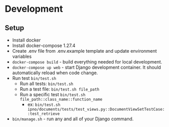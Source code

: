 # Development

## Setup
- Install docker
- Install docker-compose 1.27.4
- Create .env file from .env.example template and update environment variables
- `docker-compose build` - build everything needed for local development.
- `docker-compose up web` - start Django development container. It should automatically reload when code change.
- Run test `bin/test.sh`
  - Run all tests: `bin/test.sh`
  - Run a test file:  `bin/test.sh file_path`
  - Run a specific test  `bin/test.sh file_path::class_name::function_name`
    - ex: `bin/test.sh ipno/documents/tests/test_views.py::DocumentViewSetTestCase::test_retrieve`
- `bin/manage.sh` - run any and all of your Django command.
